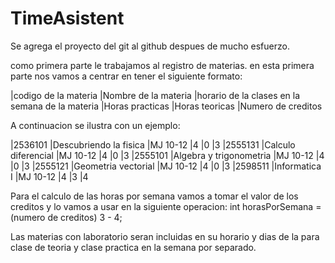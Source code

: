 # TimeAsistent

Se agrega el proyecto del git al github despues de mucho esfuerzo.

como primera parte le trabajamos al registro de materias. 
en esta primera parte nos vamos a centrar en tener el siguiente formato:

|codigo de la materia |Nombre de la materia |horario de la clases en la semana de la materia |Horas practicas |Horas teoricas |Numero de creditos 

A continuacion se ilustra con un ejemplo:

|2536101 |Descubriendo la fisica  |MJ 10-12 |4 |0 |3 
|2555131 |Calculo diferencial     |MJ 10-12 |4 |0 |3 
|2555101 |Algebra y trigonometria |MJ 10-12 |4 |0 |3 
|2555121 |Geometria vectorial     |MJ 10-12 |4 |0 |3 
|2598511 |Informatica I           |MJ 10-12 |4 |3 |4

Para el calculo de las horas por semana vamos a tomar el valor de los creditos y lo vamos a usar en la siguiente operacion:
int horasPorSemana =(numero de creditos)  3 - 4;

Las materias con laboratorio seran incluidas en su horario y dias de la para clase de teoria y clase practica en la semana por separado.
